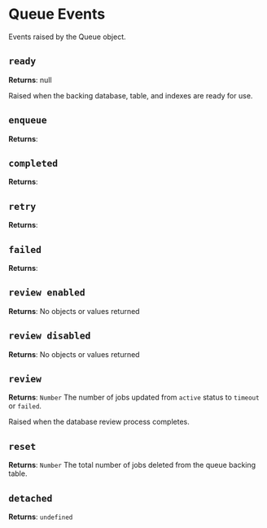 # Queue Events

Events raised by the Queue object.

## `ready`

__Returns__: null

Raised when the backing database, table, and indexes are ready for use.

## `enqueue`

__Returns__:

## `completed`

__Returns__:

## `retry`

__Returns__:

## `failed`

__Returns__:

## `review enabled`

__Returns__: No objects or values returned

## `review disabled`

__Returns__: No objects or values returned

## `review`

__Returns__: `Number` The number of jobs updated from `active` status to `timeout` or `failed`.

Raised when the database review process completes.

## `reset`

__Returns__: `Number` The total number of jobs deleted from the queue backing table.

## `detached`

__Returns__: `undefined`

